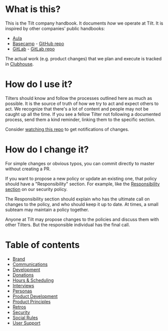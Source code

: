 # What is this?
This is the Tilt company handbook. It documents _how_ we operate at Tilt. It is inspired by other companies' public handbooks:

- [Aula](https://www.notion.so/The-Aula-Brain-4da091a8797840108311d99815b3b36f)
- [Basecamp](https://basecamp.com/handbook) - [GitHub repo](https://github.com/basecamp/handbook)
- [GitLab](https://about.gitlab.com/handbook/) - [GitLab repo](https://gitlab.com/gitlab-com/www-gitlab-com/-/tree/master/source/handbook)

The actual work (e.g. product changes) that we plan and execute is tracked in [Clubhouse](https://app.clubhouse.io/windmill).

# How do I use it?

Tilters should know and follow the processes outlined here as much as possible. It is the source of truth of how we try to act and expect others to act. We recognize that there's a lot of content and people may not be caught up all the time. If you see a fellow Tilter not following a documented process, send them a kind reminder, linking them to the specific section.

Consider [watching this repo](https://help.github.com/en/github/receiving-notifications-about-activity-on-github/watching-and-unwatching-repositories) to get notifications of changes.

# How do I change it?

For simple changes or obvious typos, you can commit directly to master
without creating a PR.

If you want to propose a new policy or update an existing one, that policy
should have a "Responsibility" section. For example, like the [Responsibility
section](https://github.com/tilt-dev/tilt/blob/master/SECURITY.md#responsibility)
on our security policy.

The Responsibility section should explain who has the ultimate call on changes
to the policy, and who should keep it up to date. At times, a small subteam may
maintain a policy together.

Anyone at Tilt may propose changes to the policies and discuss them with other
Tilters. But the responsible individual has the final call.

# Table of contents

- [Brand](/brand/README.md)
- [Communications](/communications/README.md)
- [Development](/development/README.md)
- [Donations](/donations/README.md)
- [Hours & Scheduling](/hours-scheduling/README.md)
- [Interviews](/interviews/README.md)
- [Personas](/personas/README.md)
- [Product Development](/product-development/README.md)
- [Product Principles](/product-principles/README.md)
- [Retros](/retros/README.md)
- [Security](/security/README.md)
- [Social Rules](/social-rules/README.md)
- [User Support](/user-support/README.md)
